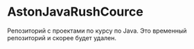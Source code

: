 # AstonJavaRushCource
Репозиторий с проектами по курсу по Java. Это временный репозиторий и скорее будет удален.
